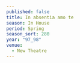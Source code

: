 ```yaml
---
published: false
title: In absentia amo te
season: In House
period: Spring
season_sort: 280
year: "97_98"
venue:
  - New Theatre
---
```



